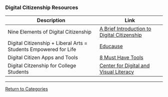 ### Digital Citizenship Resources ###

| Description | Link |
|-------------|------|
| Nine Elements of Digital Citizenship | [A Brief Introduction to Digital Citizenship](https://www.youtube.com/watch?v=oNB5JFLarH8) |
| Digital Citizenship + Liberal Arts = Students Empowered for Life | [Educause](https://er.educause.edu/articles/2017/6/digital-citizenship-liberal-arts-students-empowered-for-life) |
| Digital Citizen Apps and Tools | [8 Must Have Tools](http://www.theedadvocate.org/8-must-digital-citizenship-apps-tools-resources/ )|
| Digital Citzenship for College Students | [Center for Digital and Visual Literacy](https://dcenter.agnesscott.org/general-information/digital-citizenship-for-college-students/) |

<hr>

[Return to Categories](./index.md)

